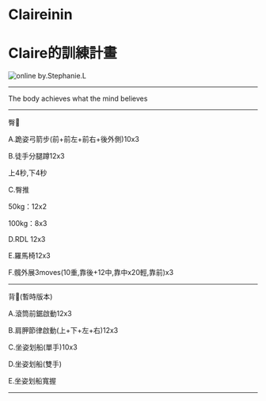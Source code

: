 # Claireinin
<html>
  <head>
    <meta charset="UTF-8">
   
  </head>
  <body>
    <h1>Claire的訓練計畫</h1>
    <img src="https://custom-images.strikinglycdn.com/res/hrscywv4p/image/upload/c_limit,fl_lossy,h_600,w_800,f_auto,q_auto/6854615/492705_919805.jpeg" alt="online">
    by.Stephanie.L
    <hr>
    <p>The body achieves what the mind believes  </p>
    <hr>
    <p>臀🍑</p>
    <p>A.跪姿弓箭步(前+前左+前右+後外側)10x3</p>
    <p>B.徒手分腿蹲12x3 </p>
    <p>上4秒,下4秒</p>
    <p>C.臀推</p>
    <p>50kg：12x2</p>
    <p>100kg：8x3</p>
    <p>D.RDL 12x3</p>
    <p>E.羅馬椅12x3</p>
    <p>F.髖外展3moves(10重,靠後+12中,靠中x20輕,靠前)x3</p>
    <hr>
</body>
</html>
  <p>背🐚(暫時版本)</p>
<p>A.滾筒前鋸啟動12x3<p>
<p>B.肩胛節律啟動(上+下+左+右)12x3<p>
<p>C.坐姿划船(單手)10x3</p>
<p>D.坐姿划船(雙手)</p>
<p>E.坐姿划船寬握</p>
   <hr>
</body>
</html>
